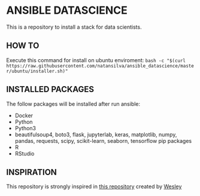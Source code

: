 # ANSIBLE DATASCIENCE
This is a repository to install a stack for data scientists.

## HOW TO
Execute this command for install on ubuntu enviroment: `bash -c "$(curl https://raw.githubusercontent.com/natansilva/ansible_datascience/master/ubuntu/installer.sh)"`

## INSTALLED PACKAGES
The follow packages will be installed after run ansible:
- Docker
- Python
- Python3
- beautifulsoup4, boto3, flask, jupyterlab, keras, matplotlib, numpy, pandas, requests, scipy, scikit-learn, seaborn, tensorflow pip packages
- R
- RStudio

## INSPIRATION
This repository is strongly inspired in [this repository](https://github.com/wesleyit/debian_workstation_devops) created by [Wesley](https://github.com/wesleyit)
